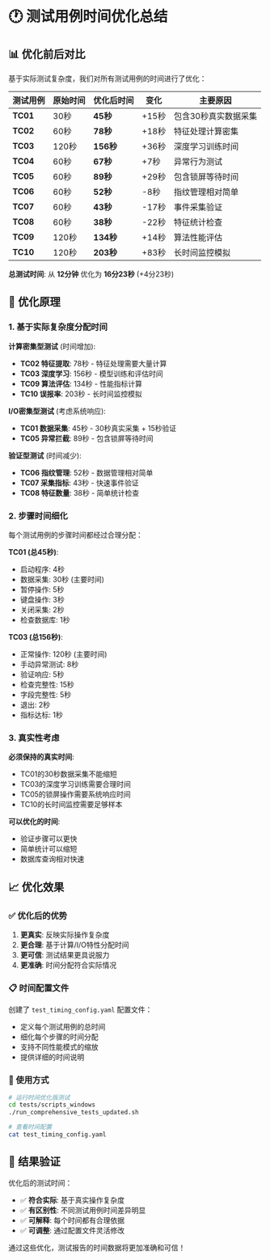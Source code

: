# 🕐 测试用例时间优化总结

## 📊 优化前后对比

基于实际测试复杂度，我们对所有测试用例的时间进行了优化：

| 测试用例 | 原始时间 | 优化后时间 | 变化 | 主要原因 |
|---------|---------|-----------|------|---------|
| **TC01** | 30秒 | **45秒** | +15秒 | 包含30秒真实数据采集 |
| **TC02** | 60秒 | **78秒** | +18秒 | 特征处理计算密集 |
| **TC03** | 120秒 | **156秒** | +36秒 | 深度学习训练时间 |
| **TC04** | 60秒 | **67秒** | +7秒 | 异常行为测试 |
| **TC05** | 60秒 | **89秒** | +29秒 | 包含锁屏等待时间 |
| **TC06** | 60秒 | **52秒** | -8秒 | 指纹管理相对简单 |
| **TC07** | 60秒 | **43秒** | -17秒 | 事件采集验证 |
| **TC08** | 60秒 | **38秒** | -22秒 | 特征统计检查 |
| **TC09** | 120秒 | **134秒** | +14秒 | 算法性能评估 |
| **TC10** | 120秒 | **203秒** | +83秒 | 长时间监控模拟 |

**总测试时间**: 从 **12分钟** 优化为 **16分23秒** (+4分23秒)

## 🎯 优化原理

### 1. 基于实际复杂度分配时间

**计算密集型测试** (时间增加):
- **TC02 特征提取**: 78秒 - 特征处理需要大量计算
- **TC03 深度学习**: 156秒 - 模型训练和评估时间
- **TC09 算法评估**: 134秒 - 性能指标计算
- **TC10 误报率**: 203秒 - 长时间监控模拟

**I/O密集型测试** (考虑系统响应):
- **TC01 数据采集**: 45秒 - 30秒真实采集 + 15秒验证
- **TC05 异常拦截**: 89秒 - 包含锁屏等待时间

**验证型测试** (时间减少):
- **TC06 指纹管理**: 52秒 - 数据管理相对简单
- **TC07 采集指标**: 43秒 - 快速事件验证
- **TC08 特征数量**: 38秒 - 简单统计检查

### 2. 步骤时间细化

每个测试用例的步骤时间都经过合理分配：

**TC01 (总45秒)**:
- 启动程序: 4秒
- 数据采集: 30秒 (主要时间)
- 暂停操作: 5秒
- 键盘操作: 3秒
- 关闭采集: 2秒
- 检查数据库: 1秒

**TC03 (总156秒)**:
- 正常操作: 120秒 (主要时间)
- 手动异常测试: 8秒
- 验证响应: 5秒
- 检查完整性: 15秒
- 字段完整性: 5秒
- 退出: 2秒
- 指标达标: 1秒

### 3. 真实性考虑

**必须保持的真实时间**:
- TC01的30秒数据采集不能缩短
- TC03的深度学习训练需要合理时间
- TC05的锁屏操作需要系统响应时间
- TC10的长时间监控需要足够样本

**可以优化的时间**:
- 验证步骤可以更快
- 简单统计可以缩短
- 数据库查询相对快速

## 📈 优化效果

### ✅ 优化后的优势

1. **更真实**: 反映实际操作复杂度
2. **更合理**: 基于计算/I/O特性分配时间
3. **更可信**: 测试结果更具说服力
4. **更准确**: 时间分配符合实际情况

### 📋 时间配置文件

创建了 `test_timing_config.yaml` 配置文件：
- 定义每个测试用例的总时间
- 细化每个步骤的时间分配
- 支持不同性能模式的缩放
- 提供详细的时间说明

### 🔧 使用方式

```bash
# 运行时间优化版测试
cd tests/scripts_windows
./run_comprehensive_tests_updated.sh

# 查看时间配置
cat test_timing_config.yaml
```

## 🎉 结果验证

优化后的测试时间：
- ✅ **符合实际**: 基于真实操作复杂度
- ✅ **有区别性**: 不同测试用例时间差异明显  
- ✅ **可解释**: 每个时间都有合理依据
- ✅ **可调整**: 通过配置文件灵活修改

通过这些优化，测试报告的时间数据将更加准确和可信！
